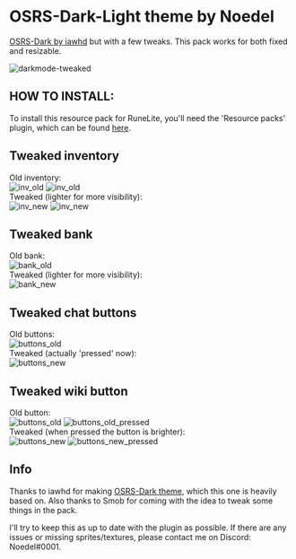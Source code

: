 # OSRS-Dark-Light theme by Noedel
[OSRS-Dark by iawhd](https://github.com/melkypie/resource-packs/tree/pack-osrs-dark) but with a few tweaks. This pack works for both fixed and resizable.  

![darkmode-tweaked](https://i.imgur.com/PV9XUyd.png)  

## HOW TO INSTALL:
To install this resource pack for RuneLite, you'll need the 'Resource packs' plugin, which can be found [here](https://github.com/melkypie/resource-packs/tree/master).

## Tweaked inventory
Old inventory:  
![inv_old](https://i.imgur.com/C8OCNVw.png) 
![inv_old](https://i.imgur.com/WtYwv0J.png)  
Tweaked (lighter for more visibility):  
![inv_new](https://i.imgur.com/s7Vqtor.png) 
![inv_new](https://i.imgur.com/41icSKf.png)  

## Tweaked bank
Old bank:  
![bank_old](https://i.imgur.com/EPzasSb.png)  
Tweaked (lighter for more visibility):  
![bank_new](https://i.imgur.com/7MckZ0i.png)  

## Tweaked chat buttons
Old buttons:  
![buttons_old](https://i.imgur.com/ILBiKNr.png)  
Tweaked (actually 'pressed' now):  
![buttons_new](https://i.imgur.com/xzvsCgW.png)  

## Tweaked wiki button
Old button:  
![buttons_old](https://i.imgur.com/vliJhBo.png)
![buttons_old_pressed](https://i.imgur.com/sdS6SGJ.png)  
Tweaked (when pressed the button is brighter):  
![buttons_new](https://i.imgur.com/vliJhBo.png)
![buttons_new_pressed](https://i.imgur.com/ZYLogHX.png)

## Info
Thanks to iawhd for making [OSRS-Dark theme](https://github.com/melkypie/resource-packs/tree/pack-osrs-dark), which this one is heavily based on. Also thanks to Smob for coming with the idea to tweak some things in the pack.  

I'll try to keep this as up to date with the plugin as possible. If there are any issues or missing sprites/textures, please contact me on Discord: Noedel#0001.

